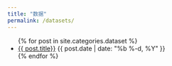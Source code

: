 ```yaml
---
title: "数据"
permalink: /datasets/
---
```


<ul class="myposts">
{% for post in site.categories.dataset %}
    <li><a href="{{ site.baseurl }}{{ post.url }}">{{ post.title}}</a>
    <span class="postDate">{{ post.date | date: "%b %-d, %Y" }}</span>
    </li>
{% endfor %}
</ul>

